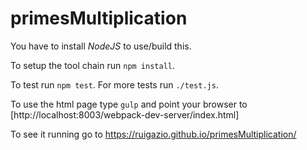 # primesMultiplication

You have to install *NodeJS* to use/build this.

To setup the tool chain run `npm install`.

To test run `npm test`. For more tests run `./test.js`.

To use the html page type `gulp` and point your browser to
[http://localhost:8003/webpack-dev-server/index.html]

To see it running go to https://ruigazio.github.io/primesMultiplication/
